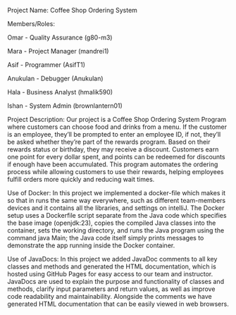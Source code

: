 Project Name: Coffee Shop Ordering System

Members/Roles: 

Omar - Quality Assurance (g80-m3)

Mara - Project Manager (mandrei1)

Asif - Programmer (AsifT1)

Anukulan - Debugger (Anukulan)

Hala - Business Analyst (hmalik590)

Ishan - System Admin (brownlantern01)

Project Description:
Our project is a Coffee Shop Ordering System Program where customers can choose food and drinks from a menu. If the customer is an employee, they’ll be prompted to enter an employee ID, if not, they’ll be asked whether they’re part of the rewards program. Based on their rewards status or birthday, they may receive a discount. Customers earn one point for every dollar spent, and points can be redeemed for discounts if enough have been accumulated. This program automates the ordering process while allowing customers to use their rewards, helping employees fulfill orders more quickly and reducing wait times.

Use of Docker: 
In this project we implemented a docker-file which makes it so that in runs the same way everywhere, such as different team-members devices and it contains all the libraries, and settings on intelliJ. The Docker setup uses a Dockerfile script separate from the Java code which specifies the base image (openjdk:23), copies the compiled Java classes into the container, sets the working directory, and runs the Java program using the command java Main; the Java code itself simply prints messages to demonstrate the app running inside the Docker container. 

Use of JavaDocs:
In this project we added JavaDoc comments to all key classes and methods and generated the HTML documentation, which is hosted using GitHub Pages for easy access to our team and instructor. JavaDocs are used to explain the purpose and functionality of classes and methods, clarify input parameters and return values, as well as improve code readability and maintainability. Alongside the comments we have generated HTML documentation that can be easily viewed in web browsers. 

